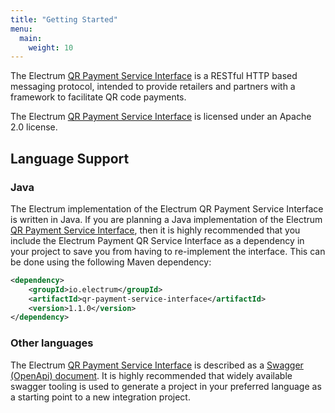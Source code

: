 ```yaml
---
title: "Getting Started"
menu:
  main:
    weight: 10
---
```


The Electrum [QR Payment Service Interface](https://github.com/electrumpayments/qr-payment-service-interface) is a RESTful HTTP based messaging protocol, intended to provide retailers and partners with a framework to facilitate QR code payments.

The Electrum [QR Payment Service Interface](https://github.com/electrumpayments/qr-payment-service-interface) is licensed under an Apache 2.0 license.

## Language Support

### Java

The Electrum implementation of the Electrum QR Payment Service Interface is written in Java. If you are planning a Java implementation of the Electrum [QR Payment Service Interface](https://github.com/electrumpayments/qr-payment-service-interface), then it is highly recommended that you include the Electrum Payment QR Service Interface as a dependency in your project to save you from having to re-implement the interface. This can be done using the following Maven dependency:

```xml
<dependency>
    <groupId>io.electrum</groupId>
    <artifactId>qr-payment-service-interface</artifactId>
    <version>1.1.0</version>
</dependency>
```

### Other languages

The Electrum [QR Payment Service Interface](https://github.com/electrumpayments/qr-payment-service-interface) is described as a [Swagger (OpenApi) document](/specification/swagger/). It is highly recommended that widely available swagger tooling is used to generate a project in your preferred language as a starting point to a new integration project.
